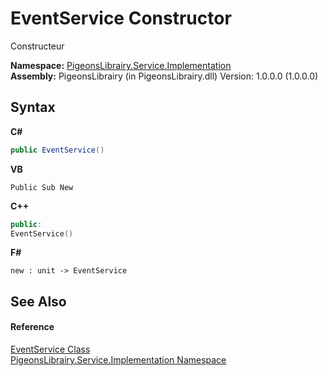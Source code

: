 # EventService Constructor 
 

Constructeur

**Namespace:**&nbsp;<a href="61ea8cdd-bbb0-4640-7fbb-d4c259f85123">PigeonsLibrairy.Service.Implementation</a><br />**Assembly:**&nbsp;PigeonsLibrairy (in PigeonsLibrairy.dll) Version: 1.0.0.0 (1.0.0.0)

## Syntax

**C#**<br />
``` C#
public EventService()
```

**VB**<br />
``` VB
Public Sub New
```

**C++**<br />
``` C++
public:
EventService()
```

**F#**<br />
``` F#
new : unit -> EventService
```


## See Also


#### Reference
<a href="e5e88bd9-1f4b-d606-b1c5-f9f94b87bcde">EventService Class</a><br /><a href="61ea8cdd-bbb0-4640-7fbb-d4c259f85123">PigeonsLibrairy.Service.Implementation Namespace</a><br />